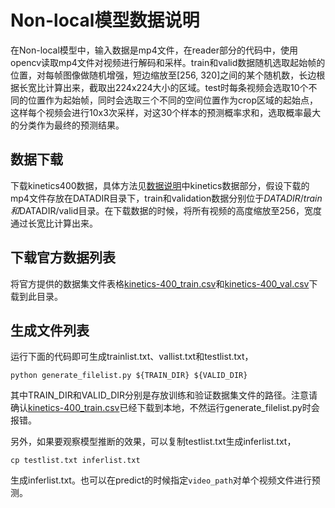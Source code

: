 # Non-local模型数据说明

在Non-local模型中，输入数据是mp4文件，在reader部分的代码中，使用opencv读取mp4文件对视频进行解码和采样。train和valid数据随机选取起始帧的位置，对每帧图像做随机增强，短边缩放至[256, 320]之间的某个随机数，长边根据长宽比计算出来，截取出224x224大小的区域。test时每条视频会选取10个不同的位置作为起始帧，同时会选取三个不同的空间位置作为crop区域的起始点，这样每个视频会进行10x3次采样，对这30个样本的预测概率求和，选取概率最大的分类作为最终的预测结果。

## 数据下载

下载kinetics400数据，具体方法见[数据说明](../README.md)中kinetics数据部分，假设下载的mp4文件存放在DATADIR目录下，train和validation数据分别位于$DATADIR/train和$DATADIR/valid目录。在下载数据的时候，将所有视频的高度缩放至256，宽度通过长宽比计算出来。

## 下载官方数据列表

将官方提供的数据集文件表格[kinetics-400\_train.csv](https://github.com/activitynet/ActivityNet/tree/master/Crawler/Kinetics/data/kinetics-400_train.csv)和[kinetics-400\_val.csv](https://github.com/activitynet/ActivityNet/tree/master/Crawler/Kinetics/data/kinetics-400_val.csv)下载到此目录。

## 生成文件列表

运行下面的代码即可生成trainlist.txt、vallist.txt和testlist.txt，

    python generate_filelist.py ${TRAIN_DIR} ${VALID_DIR}

其中TRAIN\_DIR和VALID\_DIR分别是存放训练和验证数据集文件的路径。注意请确认[kinetics-400\_train.csv](https://github.com/activitynet/ActivityNet/tree/master/Crawler/Kinetics/data/kinetics-400_train.csv)已经下载到本地，不然运行generate\_filelist.py时会报错。

另外，如果要观察模型推断的效果，可以复制testlist.txt生成inferlist.txt，

    cp testlist.txt inferlist.txt

生成inferlist.txt。也可以在predict的时候指定`video_path`对单个视频文件进行预测。
